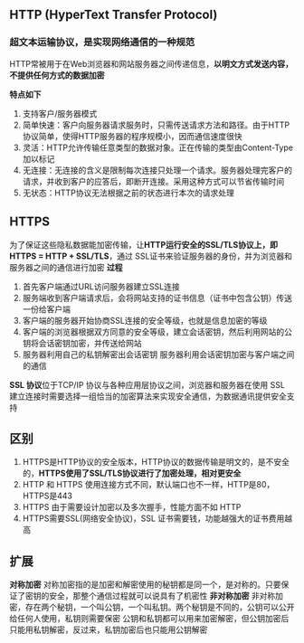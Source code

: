## HTTP (HyperText Transfer Protocol) 
### 超文本运输协议，是实现网络通信的一种规范
HTTP常被用于在Web浏览器和网站服务器之间传递信息，**以明文方式发送内容，不提供任何方式的数据加密**  

**特点如下**
1. 支持客户/服务器模式
2. 简单快速：客户向服务器请求服务时，只需传送请求方法和路径。由于HTTP协议简单，使得HTTP服务器的程序规模小，因而通信速度很快
3. 灵活：HTTP允许传输任意类型的数据对象。正在传输的类型由Content-Type加以标记
4. 无连接：无连接的含义是限制每次连接只处理一个请求。服务器处理完客户的请求，并收到客户的应答后，即断开连接。采用这种方式可以节省传输时间
5. 无状态：HTTP协议无法根据之前的状态进行本次的请求处理

## HTTPS
为了保证这些隐私数据能加密传输，让**HTTP运行安全的SSL/TLS协议上，即 HTTPS = HTTP + SSL/TLS**，通过 SSL证书来验证服务器的身份，并为浏览器和服务器之间的通信进行加密
**过程**  
1. 首先客户端通过URL访问服务器建立SSL连接
2. 服务端收到客户端请求后，会将网站支持的证书信息（证书中包含公钥）传送一份给客户端
3. 客户端的服务器开始协商SSL连接的安全等级，也就是信息加密的等级
4. 客户端的浏览器根据双方同意的安全等级，建立会话密钥，然后利用网站的公钥将会话密钥加密，并传送给网站
5. 服务器利用自己的私钥解密出会话密钥
服务器利用会话密钥加密与客户端之间的通信

**SSL 协议**位于TCP/IP 协议与各种应用层协议之间，浏览器和服务器在使用 SSL 建立连接时需要选择一组恰当的加密算法来实现安全通信，为数据通讯提供安全支持

## 区别
1. HTTPS是HTTP协议的安全版本，HTTP协议的数据传输是明文的，是不安全的，**HTTPS使用了SSL/TLS协议进行了加密处理，相对更安全**
2. HTTP 和 HTTPS 使用连接方式不同，默认端口也不一样，HTTP是80，HTTPS是443
3. HTTPS 由于需要设计加密以及多次握手，性能方面不如 HTTP
4. HTTPS需要SSL(网络安全协议)，SSL 证书需要钱，功能越强大的证书费用越高



## 扩展
**对称加密**
对称加密指的是加密和解密使用的秘钥都是同一个，是对称的。只要保证了密钥的安全，那整个通信过程就可以说具有了机密性
**非对称加密**
非对称加密，存在两个秘钥，一个叫公钥，一个叫私钥。两个秘钥是不同的，公钥可以公开给任何人使用，私钥则需要保密
公钥和私钥都可以用来加密解密，但公钥加密后只能用私钥解密，反过来，私钥加密后也只能用公钥解密